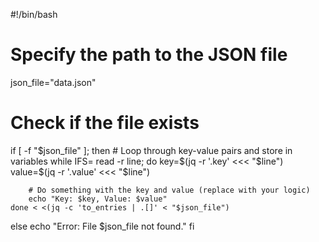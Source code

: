#!/bin/bash

# Specify the path to the JSON file
json_file="data.json"

# Check if the file exists
if [ -f "$json_file" ]; then
    # Loop through key-value pairs and store in variables
    while IFS= read -r line; do
        key=$(jq -r '.key' <<< "$line")
        value=$(jq -r '.value' <<< "$line")

        # Do something with the key and value (replace with your logic)
        echo "Key: $key, Value: $value"
    done < <(jq -c 'to_entries | .[]' < "$json_file")
else
    echo "Error: File $json_file not found."
fi

